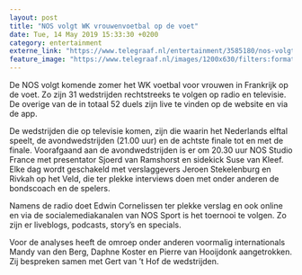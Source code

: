 ```yaml
---
layout: post
title: "NOS volgt WK vrouwenvoetbal op de voet"
date: Tue, 14 May 2019 15:33:30 +0200
category: entertainment
externe_link: "https://www.telegraaf.nl/entertainment/3585180/nos-volgt-wk-vrouwenvoetbal-op-de-voet"
feature_image: "https://www.telegraaf.nl/images/1200x630/filters:format(jpeg):quality(80)/cdn-kiosk-api.telegraaf.nl/eed947b0-764c-11e9-9953-0217670beecd.jpg"
---
```


<p class="intro">De NOS volgt komende zomer het WK voetbal voor vrouwen in Frankrijk op de voet. Zo zijn 31 wedstrijden rechtstreeks te volgen op radio en televisie. De overige van de in totaal 52 duels zijn live te vinden op de website en via de app.</p> <p>De wedstrijden die op televisie komen, zijn die waarin het Nederlands elftal speelt, de avondwedstrijden (21.00 uur) en de achtste finale tot en met de finale. Voorafgaand aan de avondwedstrijden is er om 20.30 uur NOS Studio France met presentator Sjoerd van Ramshorst en sidekick Suse van Kleef. Elke dag wordt geschakeld met verslaggevers Jeroen Stekelenburg en Rivkah op het Veld, die ter plekke interviews doen met onder anderen de bondscoach en de spelers.</p><p>Namens de radio doet Edwin Cornelissen ter plekke verslag en ook online en via de socialemediakanalen van NOS Sport is het toernooi te volgen. Zo zijn er liveblogs, podcasts, story’s en specials.</p><p>Voor de analyses heeft de omroep onder anderen voormalig internationals Mandy van den Berg, Daphne Koster en Pierre van Hooijdonk aangetrokken. Zij bespreken samen met Gert van ’t Hof de wedstrijden.</p>
